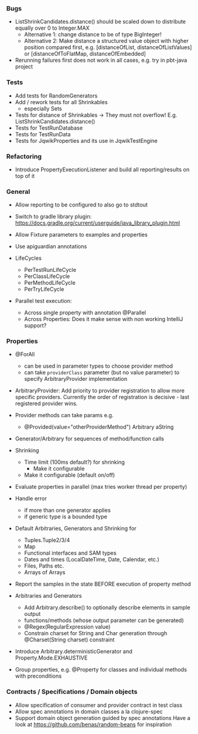 ### Bugs

- ListShrinkCandidates.distance() should be scaled down to distribute equally over 0 to Integer.MAX
  - Alternative 1: change distance to be of type BigInteger!
  - Alternative 2: Make distance a structured value object with higher position compared first, 
    e.g. [distanceOfList, distanceOfListValues] or [distanceOfToFlatMap, distanceOfEmbedded]
- Rerunning failures first does not work in all cases, e.g. try in pbt-java project
  
### Tests

- Add tests for RandomGenerators
- Add / rework tests for all Shrinkables 
  - especially Sets
- Tests for distance of Shrinkables -> They must not overflow! E.g. ListShrinkCandidates.distance()
- Tests for TestRunDatabase
- Tests for TestRunData
- Tests for JqwikProperties and its use in JqwikTestEngine

### Refactoring

- Introduce PropertyExecutionListener and build all reporting/results on top of it

### General

- Allow reporting to be configured to also go to stdtout

- Switch to gradle library plugin: 
  https://docs.gradle.org/current/userguide/java_library_plugin.html

- Allow Fixture parameters to examples and properties

- Use apiguardian annotations

- LifeCycles
  - PerTestRunLifeCycle
  - PerClassLifeCycle
  - PerMethodLifeCycle
  - PerTryLifeCycle

- Parallel test execution:
  - Across single property with annotation @Parallel 
  - Across Properties: Does it make sense with non working IntelliJ support?

### Properties

- @ForAll 
  - can be used in parameter types to choose provider method
  - can take `providerClass` parameter (but no value parameter) 
    to specify ArbitraryProvider implementation

- ArbitraryProvider: Add priority to provider registration to allow more specific providers.
  Currently the order of registration is decisive - last registered provider wins.

- Provider methods can take params e.g.
  - @Provided(value="otherProviderMethod") Arbitrary<String> aString

- Generator/Arbitrary for sequences of method/function calls 

- Shrinking
  - Time limit (100ms default?) for shrinking
    - Make it configurable
  - Make it configurable (default on/off)

- Evaluate properties in parallel (max tries worker thread per property)

- Handle error
  - if more than one generator applies
  - if generic type is a bounded type

- Default Arbitraries, Generators and Shrinking for
  - Tuples.Tuple2/3/4
  - Map
  - Functional interfaces and SAM types
  - Dates and times (LocalDateTime, Date, Calendar, etc.)
  - Files, Paths etc.
  - Arrays of Arrays

- Report the samples in the state BEFORE execution of property method

- Arbitraries and Generators
  - Add Arbitrary.describe() to optionally describe elements in sample output
  - functions/methods (whose output parameter can be generated)
  - @Regex(RegularExpression value)
  - Constrain charset for String and Char generation through @Charset(String charset) constraint

- Introduce Arbitrary.deterministicGenerator and Property.Mode.EXHAUSTIVE

- Group properties, e.g. @Property for classes and individual methods with preconditions

### Contracts / Specifications / Domain objects

- Allow specification of consumer and provider contract in test class
- Allow spec annotations in domain classes a la clojure-spec
- Support domain object generation guided by spec annotations
  Have a look at https://github.com/benas/random-beans for inspiration 

